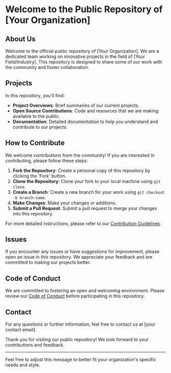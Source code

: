 # Welcome to the Public Repository of [Your Organization]

## About Us
Welcome to the official public repository of [Your Organization]. We are a dedicated team working on innovative projects in the field of [Your Field/Industry]. This repository is designed to share some of our work with the community and foster collaboration.

## Projects
In this repository, you'll find:
- **Project Overviews**: Brief summaries of our current projects.
- **Open Source Contributions**: Code and resources that we are making available to the public.
- **Documentation**: Detailed documentation to help you understand and contribute to our projects.

## How to Contribute
We welcome contributions from the community! If you are interested in contributing, please follow these steps:
1. **Fork the Repository**: Create a personal copy of this repository by clicking the 'Fork' button.
2. **Clone the Repository**: Clone your fork to your local machine using `git clone`.
3. **Create a Branch**: Create a new branch for your work using `git checkout -b branch-name`.
4. **Make Changes**: Make your changes or additions.
5. **Submit a Pull Request**: Submit a pull request to merge your changes into this repository.

For more detailed instructions, please refer to our [Contribution Guidelines](link).

## Issues
If you encounter any issues or have suggestions for improvement, please open an issue in this repository. We appreciate your feedback and are committed to making our projects better.

## Code of Conduct
We are committed to fostering an open and welcoming environment. Please review our [Code of Conduct](link) before participating in this repository.

## Contact
For any questions or further information, feel free to contact us at [your contact email].

Thank you for visiting our public repository! We look forward to your contributions and feedback.

---

Feel free to adjust this message to better fit your organization's specific needs and style.
